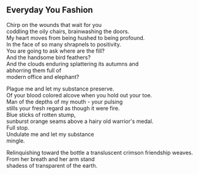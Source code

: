 Everyday You Fashion
--------------------
  
Chirp on the wounds that wait for you  
coddling the oily chairs, brainwashing the doors.  
My heart moves from being hushed to being profound.  
In the face of so many shrapnels to positivity.  
You are going to ask where are the fill?  
And the handsome bird feathers?  
And the clouds enduring splattering its autumns and  
abhorring them full of  
modern office and elephant?  
  
Plague me and let my substance preserve.  
Of your blood colored alcove when you hold out your toe.  
Man of the depths of my mouth - your pulsing  
stills your fresh regard as though it were fire.  
Blue sticks of rotten stump,  
sunburst orange seams above a hairy old warrior's medal.  
Full stop.  
Undulate me and let my substance  
mingle.  
  
Relinquishing toward the bottle a transluscent crimson friendship weaves.  
From her breath and her arm stand  
shadess of transparent of the earth.  
